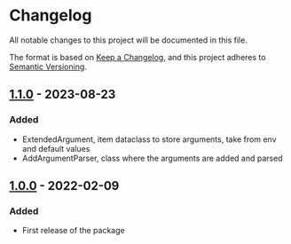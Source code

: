# Changelog

All notable changes to this project will be documented in this file.

The format is based on [Keep a Changelog](https://keepachangelog.com/en/1.0.0/),
and this project adheres to [Semantic Versioning](https://semver.org/spec/v2.0.0.html).


## [1.1.0](https://github.com/RobotnikAutomation/robotnik_common/releases/tag/1.1.0) - 2023-08-23

### Added
- ExtendedArgument, item dataclass to store arguments, take from env and default values
- AddArgumentParser, class where the arguments are added and parsed

## [1.0.0] - 2022-02-09

### Added
- First release of the package


[1.1.0]: https://github.com/RobotnikAutomation/robotnik_common/compare/tag/v1.0.0...v1.1.0
[1.0.0]: https://github.com/RobotnikAutomation/robotnik_common/releases/tag/v1.0.0
